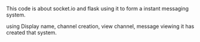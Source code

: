 This code is about socket.io and flask using it to form a instant messaging system.

using Display name, channel creation, view channel, message viewing it has created
that system.
